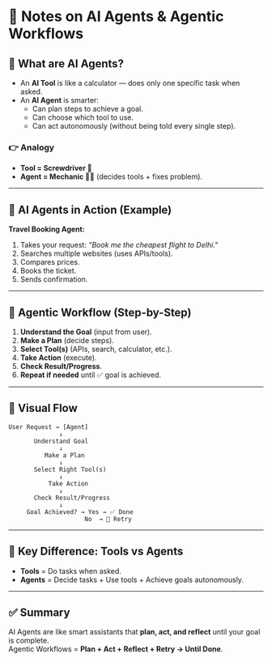 
# 📘 Notes on AI Agents & Agentic Workflows

## 🔹 What are AI Agents?
- An **AI Tool** is like a calculator — does only one specific task when asked.
- An **AI Agent** is smarter:
  - Can plan steps to achieve a goal.
  - Can choose which tool to use.
  - Can act autonomously (without being told every single step).

### 👉 Analogy
- **Tool = Screwdriver 🔧**
- **Agent = Mechanic 👨‍🔧** (decides tools + fixes problem).

---

## 🔹 AI Agents in Action (Example)
**Travel Booking Agent:**
1. Takes your request: *"Book me the cheapest flight to Delhi."*
2. Searches multiple websites (uses APIs/tools).
3. Compares prices.
4. Books the ticket.
5. Sends confirmation.

---

## 🔹 Agentic Workflow (Step-by-Step)
1. **Understand the Goal** (input from user).
2. **Make a Plan** (decide steps).
3. **Select Tool(s)** (APIs, search, calculator, etc.).
4. **Take Action** (execute).
5. **Check Result/Progress**.
6. **Repeat if needed** until ✅ goal is achieved.

---

## 🔹 Visual Flow
```
User Request → [Agent]
              ↓
       Understand Goal
              ↓
          Make a Plan
              ↓
       Select Right Tool(s)
              ↓
           Take Action
              ↓
       Check Result/Progress
              ↓
     Goal Achieved? → Yes → ✅ Done
                     No  → 🔄 Retry
```

---

## 🔹 Key Difference: Tools vs Agents
- **Tools** = Do tasks when asked.
- **Agents** = Decide tasks + Use tools + Achieve goals autonomously.

---

## ✅ Summary
AI Agents are like smart assistants that **plan, act, and reflect** until your goal is complete.  
Agentic Workflows = **Plan + Act + Reflect + Retry → Until Done**.
